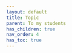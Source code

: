 ```yaml
---
layout: default
title: Topic
parent: To my students
has_children: true
nav_order: 4
has_toc: true
---
```

